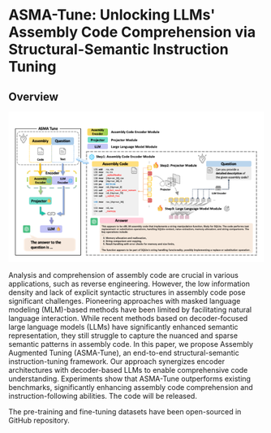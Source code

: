 # ASMA-Tune: Unlocking LLMs' Assembly Code Comprehension via Structural-Semantic Instruction Tuning

## Overview

![overview](./static/images/Overview.png)

Analysis and comprehension of assembly code are crucial in various applications, such as reverse engineering. However, the low information density and lack of explicit syntactic structures in assembly code pose significant challenges. Pioneering approaches with masked language modeling (MLM)-based methods have been limited by facilitating natural language interaction. While recent methods based on decoder-focused large language models (LLMs) have significantly enhanced semantic representation, they still struggle to capture the nuanced and sparse semantic patterns in assembly code. In this paper, we propose Assembly Augmented Tuning (ASMA-Tune), an end-to-end structural-semantic instruction-tuning framework. Our approach synergizes encoder architectures with decoder-based LLMs to enable comprehensive code understanding. Experiments show that ASMA-Tune outperforms existing benchmarks, significantly enhancing assembly code comprehension and instruction-following abilities. The code will be released.



The pre-training and fine-tuning datasets have been open-sourced in GitHub repository.
